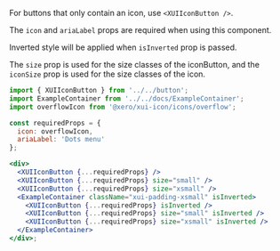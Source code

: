 For buttons that only contain an icon, use `<XUIIconButton />`.

The `icon` and `ariaLabel` props are required when using this component.

Inverted style will be applied when `isInverted` prop is passed.

The `size` prop is used for the size classes of the iconButton, and the `iconSize` prop is used for the size classes of the icon.

```jsx harmony
import { XUIIconButton } from '../../button';
import ExampleContainer from '../../docs/ExampleContainer';
import overflowIcon from '@xero/xui-icon/icons/overflow';

const requiredProps = {
  icon: overflowIcon,
  ariaLabel: 'Dots menu'
};

<div>
  <XUIIconButton {...requiredProps} />
  <XUIIconButton {...requiredProps} size="small" />
  <XUIIconButton {...requiredProps} size="xsmall" />
  <ExampleContainer className="xui-padding-xsmall" isInverted>
    <XUIIconButton {...requiredProps} isInverted />
    <XUIIconButton {...requiredProps} size="small" isInverted />
    <XUIIconButton {...requiredProps} size="xsmall" isInverted />
  </ExampleContainer>
</div>;
```
